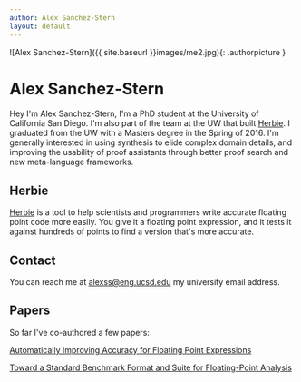 ```yaml
---
author: Alex Sanchez-Stern
layout: default
---
```

![Alex Sanchez-Stern]({{ site.baseurl }}images/me2.jpg){: .authorpicture }

Alex Sanchez-Stern
==================

Hey I'm Alex Sanchez-Stern, I'm a PhD student at the University of
California San Diego. I'm also part of the team at the UW that built
[Herbie](http://herbie.uwplse.org). I graduated from the UW with a
Masters degree in the Spring of 2016. I'm generally interested in
using synthesis to elide complex domain details, and improving the
usability of proof assistants through better proof search and new
meta-language frameworks.

Herbie
------

[Herbie](http://herbie.uwplse.org) is a tool to help scientists and
programmers write accurate floating point code more easily. You give
it a floating point expression, and it tests it against hundreds of
points to find a version that's more accurate.

Contact
-------

You can reach me at [alexss@eng.ucsd.edu](mailto:alexss@eng.ucsd.edu)
my university email address.

Papers
------

So far I've co-authored a few papers:

[Automatically Improving Accuracy for Floating Point Expressions](http://herbie.uwplse.org/pldi15-paper.pdf)

[Toward a Standard Benchmark Format and Suite for Floating-Point Analysis](http://fpbench.org/nsv16-paper.pdf)
